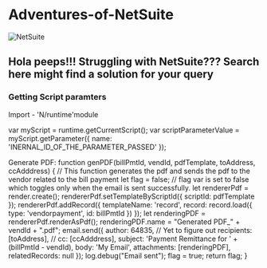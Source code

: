 # Adventures-of-NetSuite
![NetSuite](https://github.com/ahipsharma/Adventures-of-NetSuite/assets/76726757/f9771583-7f01-48c4-a54a-81336bfa78df)


## Hola peeps!!! Struggling with NetSuite??? Search here might find a solution for your query



### Getting Script paramters

Import - 'N/runtime'module

var myScript = runtime.getCurrentScript();
var scriptParameterValue = myScript.getParameter({
    name: 'INERNAL_ID_OF_THE_PARAMETER_PASSED'
});


Generate PDF:
function genPDF(billPmtId, vendId, pdfTemplate, toAddress, ccAdddress) { //  This function generates the pdf and sends the pdf to the vendor related to the bill payment
        let flag = false; // flag var is set to false which toggles only when the email is sent successfully.
        let rendererPdf = render.create();
        rendererPdf.setTemplateByScriptId({ scriptId: pdfTemplate });
        rendererPdf.addRecord({ templateName: 'record', record: record.load({ type: 'vendorpayment', id: billPmtId }) });
        let renderingPDF = rendererPdf.renderAsPdf();
        renderingPDF.name = "Generated PDF_" + vendId + ".pdf";
        email.send({
            author: 64835, // Yet to figure out
            recipients: [toAddress],
            // cc: [ccAdddress],
            subject: 'Payment Remittance for ' + (billPmtId - vendId),
            body: 'My Email',
            attachments: [renderingPDF],
            relatedRecords: null
        });
        log.debug("Email sent");
        flag = true;
        return flag;
    }
